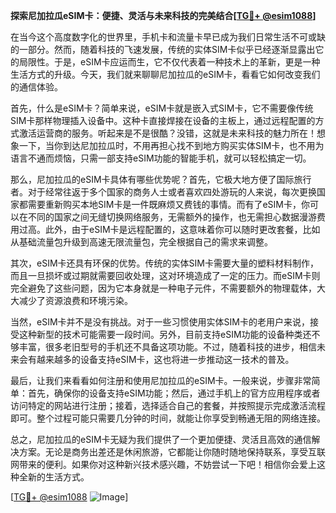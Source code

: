 **探索尼加拉瓜eSIM卡：便捷、灵活与未来科技的完美结合[[TG💪+ @esim1088](https://t.me/s/esim1088)]**

在当今这个高度数字化的世界里，手机卡和流量卡早已成为我们日常生活不可或缺的一部分。然而，随着科技的飞速发展，传统的实体SIM卡似乎已经逐渐显露出它的局限性。于是，eSIM卡应运而生，它不仅代表着一种技术上的革新，更是一种生活方式的升级。今天，我们就来聊聊尼加拉瓜的eSIM卡，看看它如何改变我们的通信体验。

首先，什么是eSIM卡？简单来说，eSIM卡就是嵌入式SIM卡，它不需要像传统SIM卡那样物理插入设备中。这种卡直接焊接在设备的主板上，通过远程配置的方式激活运营商的服务。听起来是不是很酷？没错，这就是未来科技的魅力所在！想象一下，当你到达尼加拉瓜时，不用再担心找不到地方购买实体SIM卡，也不用为语言不通而烦恼，只需一部支持eSIM功能的智能手机，就可以轻松搞定一切。

那么，尼加拉瓜的eSIM卡具体有哪些优势呢？首先，它极大地方便了国际旅行者。对于经常往返于多个国家的商务人士或者喜欢四处游玩的人来说，每次更换国家都需要重新购买本地SIM卡是一件既麻烦又费钱的事情。而有了eSIM卡，你可以在不同的国家之间无缝切换网络服务，无需额外的操作，也无需担心数据漫游费用过高。此外，由于eSIM卡是远程配置的，这意味着你可以随时更改套餐，比如从基础流量包升级到高速无限流量包，完全根据自己的需求来调整。

其次，eSIM卡还具有环保的优势。传统的实体SIM卡需要大量的塑料材料制作，而且一旦损坏或过期就需要回收处理，这对环境造成了一定的压力。而eSIM卡则完全避免了这些问题，因为它本身就是一种电子元件，不需要额外的物理载体，大大减少了资源浪费和环境污染。

当然，eSIM卡并不是没有挑战。对于一些习惯使用实体SIM卡的老用户来说，接受这种新型的技术可能需要一段时间。另外，目前支持eSIM功能的设备种类还不够丰富，很多老旧型号的手机还不具备这项功能。不过，随着科技的进步，相信未来会有越来越多的设备支持eSIM卡，这也将进一步推动这一技术的普及。

最后，让我们来看看如何注册和使用尼加拉瓜的eSIM卡。一般来说，步骤非常简单：首先，确保你的设备支持eSIM功能；然后，通过手机上的官方应用程序或者访问特定的网站进行注册；接着，选择适合自己的套餐，并按照提示完成激活流程即可。整个过程可能只需要几分钟的时间，就能让你享受到畅通无阻的网络连接。

总之，尼加拉瓜的eSIM卡无疑为我们提供了一个更加便捷、灵活且高效的通信解决方案。无论是商务出差还是休闲旅游，它都能让你随时随地保持联系，享受互联网带来的便利。如果你对这种新兴技术感兴趣，不妨尝试一下吧！相信你会爱上这种全新的生活方式。

[[TG💪+ @esim1088](https://t.me/s/esim1088) ![Image](https://i.postimg.cc/4NQfJmqS/Snipaste-2025-05-13-00-14-12.png)]